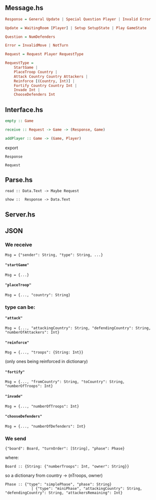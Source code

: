 
## Message.hs
```hs
Response = General Update | Special Question Player | Invalid Error
```
```hs
Update = WaitingRoom [Player] | Setup SetupState | Play GameState
```
```hs
Question = NumDefenders
```
```hs
Error = InvalidMove | NotTurn
```

```hs
Request = Request Player RequestType
```

```hs
RequestType =
    StartGame |
    PlaceTroop Country |
    Attack Country Country Attackers |
    Reinforce [(Country, Int)] |
    Fortify Country Country Int |
    Invade Int |
    ChooseDefenders Int
```

## Interface.hs

```hs
empty :: Game
```

```hs
receive :: Request -> Game -> (Response, Game)
```

```hs
addPlayer :: Game -> (Game, Player)
```

export

```
Response
```

```
Request
```

## Parse.hs
```
read :: Data.Text -> Maybe Request
```

```
show ::  Response -> Data.Text
```

## Server.hs

## JSON
### We receive

```
Msg = {"sender": String, "type": String, ...}
```

#### `"startGame"`
```
Msg = {...}
```

#### `"placeTroop"`
```
Msg = {..., "country": String}
```

### type can be:

#### `"attack"`
```
Msg = {..., "attackingCountry": String, "defendingCountry": String, "numberOfAttackers": Int}
```

#### `"reinforce"`
```
Msg = {..., "troops": {String: Int}}
```
(only ones being reinforced in dictionary)

#### `"fortify"`
```
Msg = {..., "fromCountry": String, "toCountry": String, "numberOfTroops": Int}
```

#### `"invade"`
```
Msg = {..., "numberOfTroops": Int}
```

#### `"chooseDefenders"`
```
Msg = {..., "numberOfDefenders": Int}
```

### We send
```
{"board": Board, "turnOrder": [String], "phase": Phase}
```

where:



```
Board :: {String: {"numberTroops": Int, "owner": String}}
```

so a dictionary from country -> (nTroops, owner)

```
Phase :: {"type": "simplePhase", "phase": String}
            | {"type": "miniPhase", "attackingCountry": String, "defendingCountry": String, "attackersRemaining": Int}
```
